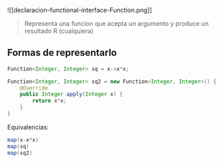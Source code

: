 ![[declaracion-functional-interface-Function.png]]

> Representa una funcion que acepta un argumento y produce un resultado R (cualquiera)

## Formas de representarlo


```java
Function<Integer, Integer> sq = x->x*x;
```

```java
Function<Integer, Integer> sq2 = new Function<Integer, Integer>() {
	@Override
	public Integer apply(Integer x) {
		return x*x;
	}
}
```

Equivalencias:

```java
map(x-x*x)
map(sq)
map(sq2)
```

